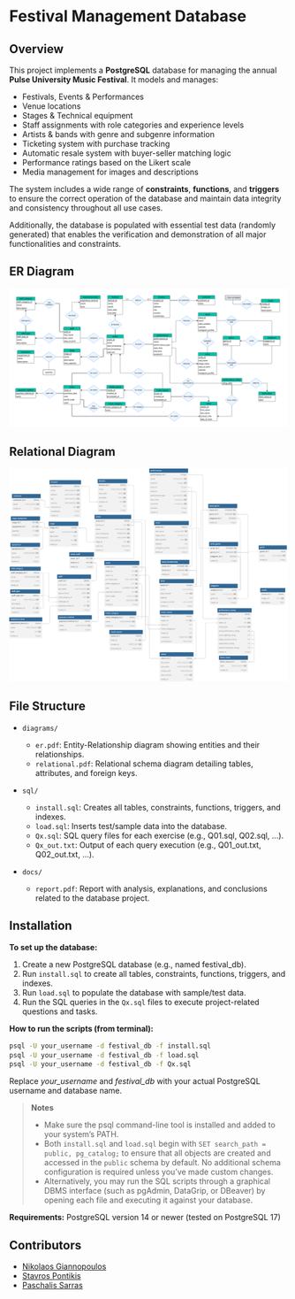 # Festival Management Database

## Overview
This project implements a **PostgreSQL** database for managing the annual **Pulse University Music Festival**. It models and manages:

- Festivals, Events & Performances
- Venue locations
- Stages & Technical equipment
- Staff assignments with role categories and experience levels
-	Artists & bands with genre and subgenre information
-	Ticketing system with purchase tracking
-	Automatic resale system with buyer-seller matching logic
-	Performance ratings based on the Likert scale
-	Media management for images and descriptions

The system includes a wide range of **constraints**, **functions**, and **triggers** to ensure the correct operation of the database and maintain data integrity and consistency throughout all use cases.

Additionally, the database is populated with essential test data (randomly generated) that enables the verification and demonstration of all major functionalities and constraints.

## ER Diagram
![ER Diagram](diagrams/er.svg)

## Relational Diagram
![Relational Diagram](diagrams/relational.svg)

## File Structure
- `diagrams/`  
  - `er.pdf`: Entity-Relationship diagram showing entities and their relationships.
  - `relational.pdf`: Relational schema diagram detailing tables, attributes, and foreign keys.

- `sql/`  
  - `install.sql`: Creates all tables, constraints, functions, triggers, and indexes.
  - `load.sql`: Inserts test/sample data into the database.
  - `Qx.sql`: SQL query files for each exercise (e.g., Q01.sql, Q02.sql, ...).
  - `Qx_out.txt`: Output of each query execution (e.g., Q01_out.txt, Q02_out.txt, ...).

- `docs/`  
  - `report.pdf`: Report with analysis, explanations, and conclusions related to the database project.

## Installation
**To set up the database:**
1.	Create a new PostgreSQL database (e.g., named festival_db).
2.	Run `install.sql` to create all tables, constraints, functions, triggers, and indexes.
3.	Run `load.sql` to populate the database with sample/test data.
4.	Run the SQL queries in the `Qx.sql` files to execute project-related questions and tasks.

**How to run the scripts (from terminal):**
```bash
psql -U your_username -d festival_db -f install.sql
psql -U your_username -d festival_db -f load.sql
psql -U your_username -d festival_db -f Qx.sql
```
Replace _your_username_ and _festival_db_ with your actual PostgreSQL username and database name.

> **Notes**
> - Make sure the psql command-line tool is installed and added to your system’s PATH.
> - Both `install.sql` and `load.sql` begin with `SET search_path = public, pg_catalog;` to ensure that all objects are created and accessed in the `public` schema by default. No additional schema configuration is required unless you’ve made custom changes.
> - Alternatively, you may run the SQL scripts through a graphical DBMS interface (such as pgAdmin, DataGrip, or DBeaver) by opening each file and executing it against your database.

**Requirements:** PostgreSQL version 14 or newer (tested on PostgreSQL 17)

## Contributors
- [Nikolaos Giannopoulos](https://github.com/giannopn)
- [Stavros Pontikis](https://github.com/stavrospod)
- [Paschalis Sarras](https://github.com/ntua-el21642)
